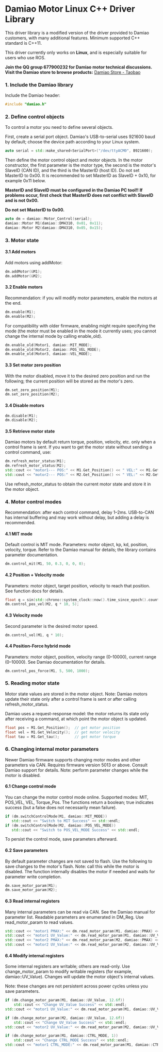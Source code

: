 # Damiao Motor Linux C++ Driver Library

This driver library is a modified version of the driver provided to Damiao customers, with many additional features. Minimum supported C++ standard is C++11.

This driver currently only works on **Linux**, and is especially suitable for users who use ROS.

**Join the QQ group 677900232 for Damiao motor technical discussions. Visit the Damiao store to browse products:** [Damiao Store - Taobao](https://shop290016675.taobao.com/?spm=pc_detail.29232929/evo365560b447259.shop_block.dshopinfo.59f47dd6w4Z4dX)

### 1. Include the Damiao library

Include the Damiao header:

```c++
#include "damiao.h"
```

### 2. Define control objects

To control a motor you need to define several objects.

First, create a serial port object. Damiao's USB-to-serial uses 921600 baud by default; choose the device path according to your Linux system.

```c++
auto serial = std::make_shared<SerialPort>("/dev/ttyACM0", B921600);
```

Then define the motor control object and motor objects. In the motor constructor, the first parameter is the motor type, the second is the motor's SlaveID (CAN ID), and the third is the MasterID (host ID). Do not set MasterID to 0x00. It is recommended to set MasterID as SlaveID + 0x10, for example 0x11 below.

**MasterID and SlaveID must be configured in the Damiao PC tool!! If problems occur, first check that MasterID does not conflict with SlaveID and is not 0x00.**

**Do not set MasterID to 0x00.**

```c++
auto dm = damiao::Motor_Control(serial);
damiao::Motor M1(damiao::DM4310, 0x01, 0x11);
damiao::Motor M2(damiao::DM4310, 0x05, 0x15);
```

### 3. Motor state

#### 3.1 Add motors

Add motors using addMotor:

```c++
dm.addMotor(&M1);
dm.addMotor(&M2);
```

#### 3.2 Enable motors

Recommendation: if you will modify motor parameters, enable the motors at the end.

```c++
dm.enable(M1);
dm.enable(M2);
```

For compatibility with older firmware, enabling might require specifying the mode (the motor must be enabled in the mode it currently uses; you cannot change the internal mode by calling enable_old).

```c++
dm.enable_old(Motor1, damiao::MIT_MODE);
dm.enable_old(Motor2, damiao::POS_VEL_MODE);
dm.enable_old(Motor3, damiao::VEL_MODE);
```

#### 3.3 Set motor zero position

With the motor disabled, move it to the desired zero position and run the following; the current position will be stored as the motor's zero.

```c++
dm.set_zero_position(M1);
dm.set_zero_position(M2);
```

#### 3.4 Disable motors

```c++
dm.disable(M1);
dm.disable(M2);
```

#### 3.5 Retrieve motor state

Damiao motors by default return torque, position, velocity, etc. only when a control frame is sent. If you want to get the motor state without sending a control command, use:

```c++
dm.refresh_motor_status(M1);
dm.refresh_motor_status(M2);
std::cout << "motor1--- POS:" << M1.Get_Position() << " VEL:" << M1.Get_Velocity() << " CUR:" << M1.Get_tau() << std::endl;
std::cout << "motor2--- POS:" << M2.Get_Position() << " VEL:" << M2.Get_Velocity() << " CUR:" << M2.Get_tau() << std::endl;
```

Use refresh_motor_status to obtain the current motor state and store it in the motor object.

### 4. Motor control modes

Recommendation: after each control command, delay 1–2ms. USB-to-CAN has internal buffering and may work without delay, but adding a delay is recommended.

#### 4.1 MIT mode

Default control is MIT mode. Parameters: motor object, kp, kd, position, velocity, torque. Refer to the Damiao manual for details; the library contains parameter documentation.

```c++
dm.control_mit(M1, 50, 0.3, 0, 0, 0);
```

#### 4.2 Position + Velocity mode

Parameters: motor object, target position, velocity to reach that position. See function docs for details.

```c++
float q = sin(std::chrono::system_clock::now().time_since_epoch().count() / 1e9);
dm.control_pos_vel(M2, q * 10, 5);
```

#### 4.3 Velocity mode

Second parameter is the desired motor speed.

```c++
dm.control_vel(M1, q * 10);
```

#### 4.4 Position-Force hybrid mode

Parameters: motor object, position, velocity range (0–10000), current range (0–10000). See Damiao documentation for details.

```c++
dm.control_pos_force(M1, 5, 500, 1000);
```

### 5. Reading motor state

Motor state values are stored in the motor object. Note: Damiao motors update their state only after a control frame is sent or after calling refresh_motor_status.

Damiao uses a request-response model: the motor returns its state only after receiving a command, at which point the motor object is updated.

```c++
float pos = M1.Get_Position();  // get motor position
float vel = M1.Get_Velocity();  // get motor velocity
float tau = M1.Get_tau();       // get motor torque
```

### 6. Changing internal motor parameters

Newer Damiao firmware supports changing motor modes and other parameters via CAN. Requires firmware version 5013 or above. Consult Damiao support for details. Note: perform parameter changes while the motor is disabled.

#### 6.1 Change control mode

You can change the motor control mode online. Supported modes: MIT, POS_VEL, VEL, Torque_Pos. The functions return a boolean; true indicates success (but a false does not necessarily mean failure).

```c++
if (dm.switchControlMode(M1, damiao::MIT_MODE))
   std::cout << "Switch to MIT Success" << std::endl;
if (dm.switchControlMode(M2, damiao::POS_VEL_MODE))
   std::cout << "Switch to POS_VEL_MODE Success" << std::endl;
```

To persist the control mode, save parameters afterward.

#### 6.2 Save parameters

By default parameter changes are not saved to flash. Use the following to save changes to the motor's flash. Note: call this while the motor is disabled. The function internally disables the motor if needed and waits for parameter write completion.

```c++
dm.save_motor_param(M1);
dm.save_motor_param(M2);
```

#### 6.3 Read internal registers

Many internal parameters can be read via CAN. See the Damiao manual for parameter list. Readable parameters are enumerated in DM_Reg. Use read_motor_param to read values.

```c++
std::cout << "motor1 PMAX:" << dm.read_motor_param(M1, damiao::PMAX) << std::endl;
std::cout << "motor1 UV_Value:" << dm.read_motor_param(M1, damiao::UV_Value) << std::endl;
std::cout << "motor2 PMAX:" << dm.read_motor_param(M2, damiao::PMAX) << std::endl;
std::cout << "motor2 UV_Value:" << dm.read_motor_param(M2, damiao::UV_Value) << std::endl;
```

#### 6.4 Modify internal registers

Some internal registers are writable; others are read-only. Use change_motor_param to modify writable registers (for example, damiao::UV_Value). Changes will update the motor object's internal values.

Note: these changes are not persistent across power cycles unless you save parameters.

```c++
if (dm.change_motor_param(M1, damiao::UV_Value, 12.6f))
    std::cout << "Change UV_Value Success" << std::endl;
std::cout << "motor1 UV_Value:" << dm.read_motor_param(M1, damiao::UV_Value) << std::endl;

if (dm.change_motor_param(M2, damiao::UV_Value, 12.6f))
    std::cout << "Change UV_Value Success" << std::endl;
std::cout << "motor2 UV_Value:" << dm.read_motor_param(M2, damiao::UV_Value) << std::endl;

if (dm.change_motor_param(M1, damiao::CTRL_MODE, 1))
    std::cout << "Change CTRL_MODE Success" << std::endl;
std::cout << "motor1 CTRL_MODE:" << dm.read_motor_param(M1, damiao::CTRL_MODE) <<